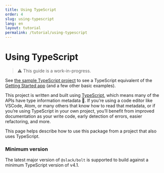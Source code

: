 ```yaml
---
title: Using TypeScript
order: 4
slug: using-typescript
lang: en
layout: tutorial
permalink: /tutorial/using-typescript
---
```

# Using TypeScript
> ⚠️ This guide is a work-in-progress.

See [the sample TypeScript project][1] to see a TypeScript equivalent of the [Getting Started app][2] (and a few other basic examples).

This project is written and built using [TypeScript](https://www.typescriptlang.org/), which means many of the APIs have type information metadata 🎉. If you’re using a code editor like VSCode, Atom, or many others that know how to read that metadata, or if you’re using TypeScript in your own project, you’ll benefit from improved documentation as your write code, early detection of errors, easier refactoring, and more.

This page helps describe how to use this package from a project that also uses TypeScript.

### Minimum version

The latest major version of `@slack/bolt` is supported to build against a minimum TypeScript version of v4.1.

[1]: https://github.com/slackapi/bolt-js/tree/main/examples/getting-started-typescript
[2]: https://github.com/slackapi/bolt-js-getting-started-app